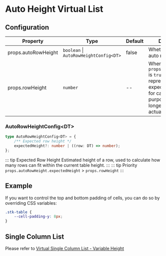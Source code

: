 # Auto Height Virtual List

## Configuration
| Property  | Type  | Default | Description  |
| ----- | ----- | ----- | ----- |
| props.autoRowHeight | `boolean` \| `AutoRowHeightConfig<DT>` | false | Whether to enable auto row height |
| props.rowHeight | `number` | -- | When `props.autoRowHeight` is `true`, this represents the expected row height for calculation purposes. It no longer affects the actual row height. |

### AutoRowHeightConfig&lt;DT&gt;
```ts
type AutoRowHeightConfig<DT> = {
    /** Expected row height */
    expectedHeight?: number | ((row: DT) => number);
};
```

::: tip Expected Row Height
Estimated height of a row, used to calculate how many rows can fit within the current table height.
:::
::: tip Priority
`props.autoRowHeight.expectedHeight` > `props.rowHeight`
:::


## Example

<demo vue="advanced/auto-height-virtual/AutoHeightVirtual/index.vue"></demo>

If you want to control the top and bottom padding of cells, you can do so by overriding CSS variables:
```css
.stk-table {
    --cell-padding-y: 8px;
}
```

## Single Column List
Please refer to [Virtual Single Column List - Variable Height](/demos/virtual-list.html#不等高)

